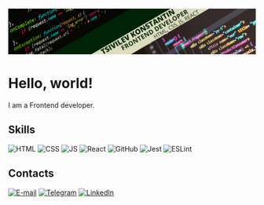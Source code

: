 ![Header](https://github.com/Lasterius/Lasterius/blob/main/assets/header.png)

# Hello, world!

I am a Frontend developer.

## Skills

![HTML](https://img.shields.io/badge/-HTML-002206?style=plastic&logo=html5)
![CSS](https://img.shields.io/badge/-CSS-002206?style=plastic&logo=css3&logoColor=1572B6)
![JS](https://img.shields.io/badge/-JS-002206?style=plastic&logo=javascript)
![React](https://img.shields.io/badge/-React-002206?style=plastic&logo=react)
![GitHub](https://img.shields.io/badge/-GitHub-002206?style=plastic&logo=GitHub)
![Jest](https://img.shields.io/badge/-Jest-002206?style=plastic&logo=jest&logoColor=C21325)
![ESLint](https://img.shields.io/badge/-ESLint-002206?style=plastic&logo=eslint&logoColor=4B32C3)

## Contacts

[![E-mail](https://img.shields.io/badge/-E‒mail-002206?style=plastic&logo=gmail)](mailto:tsivilevkonstantin@gmail.com)
[![Telegram](https://img.shields.io/badge/-Telegram-002206?style=plastic&logo=telegram)](https://telegram.me/lasterius)
[![LinkedIn](https://img.shields.io/badge/-LinkedIn-002206?style=plastic&logo=linkedin)](https://www.linkedin.com/in/tsivilev-konstantin/)
